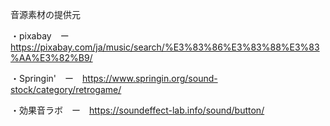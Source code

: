 音源素材の提供元 

・pixabay　ー　https://pixabay.com/ja/music/search/%E3%83%86%E3%83%88%E3%83%AA%E3%82%B9/

・Springin'　ー　https://www.springin.org/sound-stock/category/retrogame/

・効果音ラボ　ー　https://soundeffect-lab.info/sound/button/

